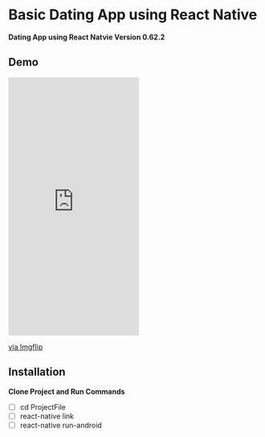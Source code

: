 # Basic Dating App using React Native

**Dating App using React Natvie Version 0.62.2**

## Demo

<div style="width:260px;max-width:100%;"><div style="height:0;padding-bottom:197.69%;position:relative;"><iframe width="260" height="514" style="position:absolute;top:0;left:0;width:100%;height:100%;" frameBorder="0" src="https://imgflip.com/embed/424n79"></iframe></div><p><a href="https://imgflip.com/gif/424n79">via Imgflip</a></p></div>

## Installation

**Clone Project and Run Commands**

- [ ] cd ProjectFile
- [ ] react-native link
- [ ] react-native run-android
